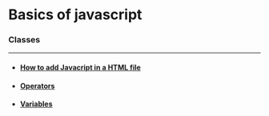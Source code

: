 # Basics of javascript

### Classes

------------

- #### [How to add Javacript in a HTML file](https://github.com/FawkesSt/basicsOfJavascript/blob/main/The%20Basics/Class%20notes/how%20to%20insert%20javascript%20in%20a%20HTML%20file.md "How to add Javacript in a HTML file")
- #### [Operators](https://github.com/FawkesSt/basicsOfJavascript/blob/main/The%20Basics/Class%20notes/operators.md "Operators")

- #### [Variables](https://github.com/FawkesSt/basicsOfJavascript/blob/main/The%20Basics/Class%20notes/variables.md "Variables")
